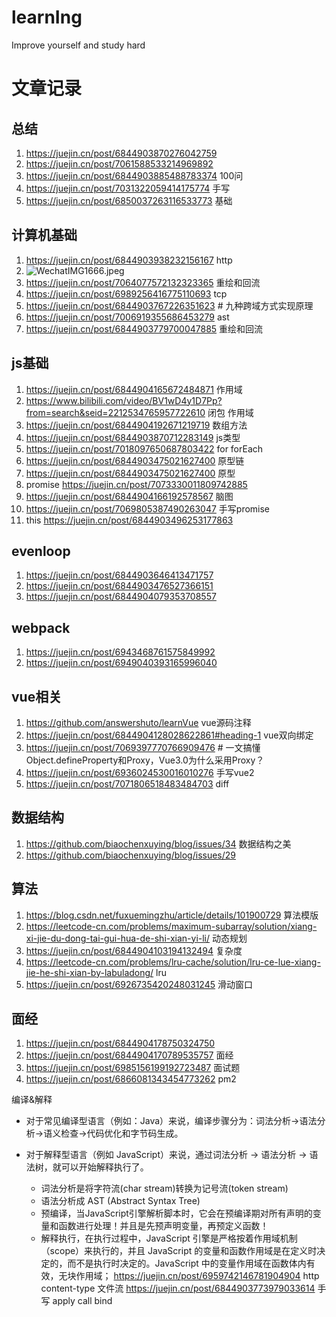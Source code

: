 # learnIng
Improve yourself and study hard
# 文章记录
## 总结
1.  https://juejin.cn/post/6844903870276042759
2.  https://juejin.cn/post/7061588533214969892 
3.  https://juejin.cn/post/6844903885488783374 100问
4.  https://juejin.cn/post/7031322059414175774 手写
5.  https://juejin.cn/post/6850037263116533773 基础


## 计算机基础
1. https://juejin.cn/post/6844903938232156167 http
2. ![WechatIMG1666.jpeg](https://p1-juejin.byteimg.com/tos-cn-i-k3u1fbpfcp/9394f07e640e4af987ea19240f5766da~tplv-k3u1fbpfcp-watermark.image?)
3. https://juejin.cn/post/7064077572132323365 重绘和回流
4. https://juejin.cn/post/6989256416775110693 tcp
5. https://juejin.cn/post/6844903767226351623 # 九种跨域方式实现原理
6. https://juejin.cn/post/7006919355686453279 ast
7. https://juejin.cn/post/6844903779700047885 重绘和回流
## js基础
1. https://juejin.cn/post/6844904165672484871 作用域 
2. https://www.bilibili.com/video/BV1wD4y1D7Pp?from=search&seid=2212534765957722610  闭包 作用域
3. https://juejin.cn/post/6844904192671219719 数组方法
4. https://juejin.cn/post/6844903870712283149 js类型
5. https://juejin.cn/post/7018097650687803422 for forEach
6. https://juejin.cn/post/6844903475021627400 原型链
7. https://juejin.cn/post/6844903475021627400 原型
8. promise https://juejin.cn/post/7073330011809742885
9. https://juejin.cn/post/6844904166192578567 脑图
10. https://juejin.cn/post/7069805387490263047 手写promise
11. this https://juejin.cn/post/6844903496253177863
## evenloop
1. https://juejin.cn/post/6844903646413471757
2. https://juejin.cn/post/6844903476527366151
3. https://juejin.cn/post/6844904079353708557
## webpack
1. https://juejin.cn/post/6943468761575849992
2. https://juejin.cn/post/6949040393165996040 
## vue相关
1. https://github.com/answershuto/learnVue vue源码注释
2. https://juejin.cn/post/6844904128028622861#heading-1 vue双向绑定
3. https://juejin.cn/post/7069397770766909476 # 一文搞懂Object.defineProperty和Proxy，Vue3.0为什么采用Proxy？
4. https://juejin.cn/post/6936024530016010276 手写vue2
5. https://juejin.cn/post/7071806518483484703 diff
## 数据结构
1. https://github.com/biaochenxuying/blog/issues/34 数据结构之美
2. https://github.com/biaochenxuying/blog/issues/29
## 算法
1. https://blog.csdn.net/fuxuemingzhu/article/details/101900729 算法模版
2. https://leetcode-cn.com/problems/maximum-subarray/solution/xiang-xi-jie-du-dong-tai-gui-hua-de-shi-xian-yi-li/ 动态规划
3. https://juejin.cn/post/6844904103194132494 复杂度
4. https://leetcode-cn.com/problems/lru-cache/solution/lru-ce-lue-xiang-jie-he-shi-xian-by-labuladong/ lru
5. https://juejin.cn/post/6926735420248031245 滑动窗口
## 面经
1. https://juejin.cn/post/6844904178750324750
2. https://juejin.cn/post/6844904170789535757 面经
3. https://juejin.cn/post/6985156199192723487 面试题
4. https://juejin.cn/post/6866081343454773262 pm2

编译&解释
-   对于常见编译型语言（例如：Java）来说，编译步骤分为：词法分析->语法分析->语义检查->代码优化和字节码生成。

-   对于解释型语言（例如 JavaScript）来说，通过词法分析 -> 语法分析 -> 语法树，就可以开始解释执行了。

    -   词法分析是将字符流(char stream)转换为记号流(token stream)
    -   语法分析成 AST (Abstract Syntax Tree)
    -   预编译，当JavaScript引擎解析脚本时，它会在预编译期对所有声明的变量和函数进行处理！并且是先预声明变量，再预定义函数！
    -   解释执行，在执行过程中，JavaScript 引擎是严格按着作用域机制（scope）来执行的，并且 JavaScript 的变量和函数作用域是在定义时决定的，而不是执行时决定的。JavaScript 中的变量作用域在函数体内有效，无块作用域；
https://juejin.cn/post/6959742146781904904 http content-type 文件流
https://juejin.cn/post/6844903773979033614 手写 apply call bind
